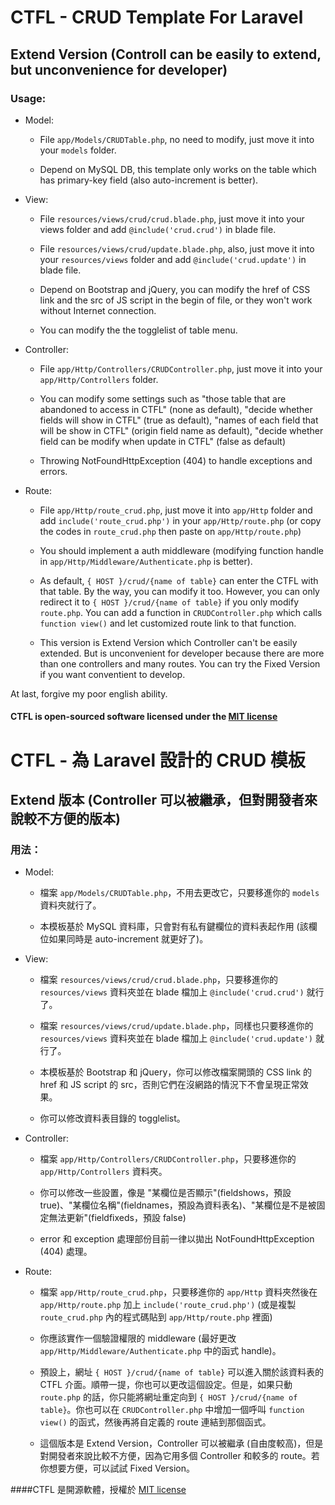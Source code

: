 # CTFL - CRUD Template For Laravel
## Extend Version (Controll can be easily to extend, but unconvenience for developer)

### Usage:


- Model: 

    - File `app/Models/CRUDTable.php`, no need to modify, just move it into your `models` folder.

    - Depend on MySQL DB, this template only works on the table which has primary-key field (also auto-increment is better).


- View:

    - File `resources/views/crud/crud.blade.php`, just move it into your views folder and add `@include('crud.crud')` in blade file.

    - File `resources/views/crud/update.blade.php`, also, just move it into your `resources/views` folder and add `@include('crud.update')` in blade file.

    - Depend on Bootstrap and jQuery, you can modify the href of CSS link and the src of JS script in the begin of file, or they won't work without Internet connection.

    - You can modify the the togglelist of table menu.


- Controller:

    - File `app/Http/Controllers/CRUDController.php`, just move it into your `app/Http/Controllers` folder.

    - You can modify some settings such as "those table that are abandoned to access in CTFL" (none as default), "decide whether fields will show in CTFL" (true as default), "names of each field that will be show in CTFL" (origin field name as default), "decide whether field can be modify when update in CTFL" (false as default)

    - Throwing NotFoundHttpException (404) to handle exceptions and errors.

- Route:

    - File `app/Http/route_crud.php`, just move it into `app/Http` folder and add `include('route_crud.php')` in your `app/Http/route.php` (or copy the codes in `route_crud.php` then paste on `app/Http/route.php`)

    - You should implement a auth middleware (modifying function handle in `app/Http/Middleware/Authenticate.php` is better).

    - As default, `{ HOST }/crud/{name of table}` can enter the CTFL with that table. By the way, you can modify it too. However, you can only redirect it to `{ HOST }/crud/{name of table}` if you only modify `route.php`. You can add a function in `CRUDController.php` which calls `function view()` and let customized route link to that function.
    
    - This version is Extend Version which Controller can't be easily extended. But is unconvenient for developer because there are more than one controllers and many routes. You can try the Fixed Version if you want conventient to develop.

At last, forgive my poor english ability.


#### CTFL is open-sourced software licensed under the [MIT license](http://opensource.org/licenses/MIT)

# CTFL - 為 Laravel 設計的 CRUD 模板
## Extend 版本 (Controller 可以被繼承，但對開發者來說較不方便的版本)

### 用法：


- Model: 

    - 檔案 `app/Models/CRUDTable.php`，不用去更改它，只要移進你的 `models` 資料夾就行了。

    - 本模板基於 MySQL 資料庫，只會對有私有鍵欄位的資料表起作用 (該欄位如果同時是 auto-increment 就更好了)。


- View:

    - 檔案 `resources/views/crud/crud.blade.php`，只要移進你的 `resources/views` 資料夾並在 blade 檔加上 `@include('crud.crud')` 就行了。

    - 檔案 `resources/views/crud/update.blade.php`，同樣也只要移進你的 `resources/views` 資料夾並在 blade 檔加上 `@include('crud.update')` 就行了。

    - 本模板基於 Bootstrap 和 jQuery，你可以修改檔案開頭的 CSS link 的 href 和 JS script 的  src，否則它們在沒網路的情況下不會呈現正常效果。

    - 你可以修改資料表目錄的 togglelist。


- Controller:

    - 檔案 `app/Http/Controllers/CRUDController.php`，只要移進你的 `app/Http/Controllers` 資料夾。

    - 你可以修改一些設置，像是 "某欄位是否顯示"(fieldshows，預設 true)、"某欄位名稱"(fieldnames，預設為資料表名)、"某欄位是不是被固定無法更新"(fieldfixeds，預設 false)

    - error 和 exception 處理部份目前一律以拋出 NotFoundHttpException (404) 處理。

- Route:

    - 檔案 `app/Http/route_crud.php`，只要移進你的 `app/Http` 資料夾然後在 `app/Http/route.php` 加上 `include('route_crud.php')` (或是複製 `route_crud.php` 內的程式碼貼到 `app/Http/route.php` 裡面)

    - 你應該實作一個驗證權限的 middleware (最好更改 `app/Http/Middleware/Authenticate.php` 中的函式 handle)。

    - 預設上，網址 `{ HOST }/crud/{name of table}` 可以進入關於該資料表的 CTFL 介面。順帶一提，你也可以更改這個設定。但是，如果只動 `route.php` 的話，你只能將網址重定向到 `{ HOST }/crud/{name of table}`。你也可以在 `CRUDController.php` 中增加一個呼叫 `function view()` 的函式，然後再將自定義的 route 連結到那個函式。
    
    - 這個版本是 Extend Version，Controller 可以被繼承 (自由度較高)，但是對開發者來說比較不方便，因為它用多個 Controller 和較多的 route。若你想要方便，可以試試 Fixed Version。


####CTFL 是開源軟體，授權於 [MIT license](http://opensource.org/licenses/MIT)
